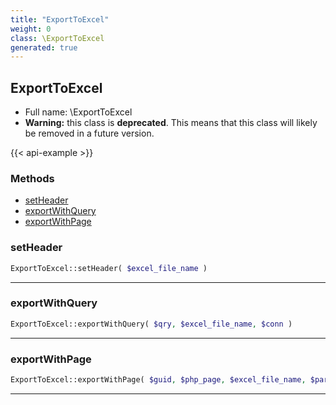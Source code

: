 ```yaml
---
title: "ExportToExcel"
weight: 0
class: \ExportToExcel
generated: true
---
```


## ExportToExcel





* Full name: \ExportToExcel
* **Warning:** this class is **deprecated**. This means that this class will likely be removed in a future version.

{{< api-example >}} 



### Methods

- [setHeader](#setheader)
- [exportWithQuery](#exportwithquery)
- [exportWithPage](#exportwithpage)




### setHeader



```php
ExportToExcel::setHeader( $excel_file_name )
```









---

### exportWithQuery



```php
ExportToExcel::exportWithQuery( $qry, $excel_file_name, $conn )
```









---

### exportWithPage



```php
ExportToExcel::exportWithPage( $guid, $php_page, $excel_file_name, $params = '' )
```









---

